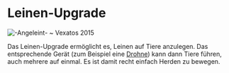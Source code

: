 # Leinen-Upgrade

![-Angeleint- ~ Vexatos 2015](oredict:oc:leashUpgrade)

Das Leinen-Upgrade ermöglicht es, Leinen auf Tiere anzulegen. Das entsprechende Gerät (zum Beispiel eine [Drohne](drone.md)) kann dann Tiere führen, auch mehrere auf einmal.  Es ist damit recht einfach Herden zu bewegen. 
